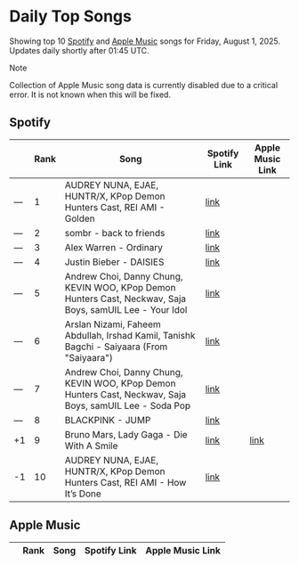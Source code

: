 # Daily Top Songs

Showing top 10 [Spotify](#spotify) and [Apple Music](#apple-music) songs for Friday, August 1, 2025. Updates daily shortly after 01:45 UTC.

> [!NOTE]  
> Collection of Apple Music song data is currently disabled due to a critical error. It is not known when this will be fixed.

## Spotify

|             | Rank            | Song            | Spotify Link                    | Apple Music Link                                                                             |
| ----------- | --------------- | --------------- | ------------------------------- | -------------------------------------------------------------------------------------------- |
| — | 1 | AUDREY NUNA, EJAE, HUNTR/X, KPop Demon Hunters Cast, REI AMI \- Golden | [link](https://open.spotify.com/track/1CPZ5BxNNd0n0nF4Orb9JS) |  |
| — | 2 | sombr \- back to friends | [link](https://open.spotify.com/track/0FTmksd2dxiE5e3rWyJXs6) |  |
| — | 3 | Alex Warren \- Ordinary | [link](https://open.spotify.com/track/6qqrTXSdwiJaq8SO0X2lSe) |  |
| — | 4 | Justin Bieber \- DAISIES | [link](https://open.spotify.com/track/5BZsQlgw21vDOAjoqkNgKb) |  |
| — | 5 | Andrew Choi, Danny Chung, KEVIN WOO, KPop Demon Hunters Cast, Neckwav, Saja Boys, samUIL Lee \- Your Idol | [link](https://open.spotify.com/track/1I37Zz2g3hk9eWxaNkj031) |  |
| — | 6 | Arslan Nizami, Faheem Abdullah, Irshad Kamil, Tanishk Bagchi \- Saiyaara \(From "Saiyaara"\) | [link](https://open.spotify.com/track/1D35BJlymlh6OLD75WupSF) |  |
| — | 7 | Andrew Choi, Danny Chung, KEVIN WOO, KPop Demon Hunters Cast, Neckwav, Saja Boys, samUIL Lee \- Soda Pop | [link](https://open.spotify.com/track/02sy7FAs8dkDNYsHp4Ul3f) |  |
| — | 8 | BLACKPINK \- JUMP | [link](https://open.spotify.com/track/5H1sKFMzDeMtXwND3V6hRY) |  |
| +1 | 9 | Bruno Mars, Lady Gaga \- Die With A Smile | [link](https://open.spotify.com/track/2plbrEY59IikOBgBGLjaoe) | [link](https://music.apple.com/us/song/die-with-a-smile/1762656732) |
| -1 | 10 | AUDREY NUNA, EJAE, HUNTR/X, KPop Demon Hunters Cast, REI AMI \- How It’s Done | [link](https://open.spotify.com/track/3RXUgPNIbUgFxsDWuBQEt6) |  |

## Apple Music

|             | Rank            | Song            | Spotify Link                    | Apple Music Link                   |
| ----------- | --------------- | --------------- | ------------------------------- | ---------------------------------- |

